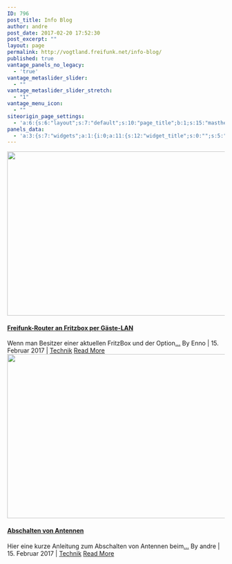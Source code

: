 ```yaml
---
ID: 796
post_title: Info Blog
author: andre
post_date: 2017-02-20 17:52:30
post_excerpt: ""
layout: page
permalink: http://vogtland.freifunk.net/info-blog/
published: true
vantage_panels_no_legacy:
  - 'true'
vantage_metaslider_slider:
  - ""
vantage_metaslider_slider_stretch:
  - "1"
vantage_menu_icon:
  - ""
siteorigin_page_settings:
  - 'a:6:{s:6:"layout";s:7:"default";s:10:"page_title";b:1;s:15:"masthead_margin";b:1;s:13:"footer_margin";b:1;s:13:"hide_masthead";b:0;s:19:"hide_footer_widgets";b:0;}'
panels_data:
  - 'a:3:{s:7:"widgets";a:1:{i:0;a:11:{s:12:"widget_title";s:0:"";s:5:"posts";s:141:"post_type=post&tax_query=category:info-blog&date_query={"after":"","before":""}&orderby=date&order=DESC&posts_per_page=10&sticky=&additional=";s:9:"alignment";s:4:"left";s:6:"layout";s:14:"twelve columns";s:14:"excerpt_lenght";d:100;s:14:"read_more_text";s:9:"Read More";s:14:"title_linkable";b:1;s:14:"image_linkable";b:1;s:16:"blog_one_styling";a:4:{s:11:"title_color";b:0;s:13:"content_color";b:0;s:10:"meta_color";b:0;s:24:"so_field_container_state";s:6:"closed";}s:12:"_sow_form_id";s:13:"58ab108b66793";s:11:"panels_info";a:6:{s:5:"class";s:14:"Blog_Style_One";s:4:"grid";i:0;s:4:"cell";i:0;s:2:"id";i:0;s:9:"widget_id";s:36:"3401a277-97cd-4e38-83d6-4e34ba605e7d";s:5:"style";a:2:{s:27:"background_image_attachment";b:0;s:18:"background_display";s:4:"tile";}}}}s:5:"grids";a:1:{i:0;a:2:{s:5:"cells";i:1;s:5:"style";a:0:{}}}s:10:"grid_cells";a:1:{i:0;a:2:{s:4:"grid";i:0;s:6:"weight";i:1;}}}'
---
```

<a href="http://vogtland.freifunk.net/freifunk-router-an-fritzbox-per-gaeste-lan/"> <img width="720" height="380" src="http://vogtland.freifunk.net/wordpress/wp-content/uploads/2017/02/csm_AVM_FRITZBox_4020_und_7490_3709ebdcf6-720x380.jpg" class="attachment-post-thumbnail size-post-thumbnail wp-post-image" alt=""> </a>
<h4><a href="http://vogtland.freifunk.net/freifunk-router-an-fritzbox-per-gaeste-lan/">Freifunk-Router an Fritzbox per Gäste-LAN</a></h4>
Wenn man Besitzer einer aktuellen FritzBox und der Option<a href="http://vogtland.freifunk.net/freifunk-router-an-fritzbox-per-gaeste-lan/">...</a>
By Enno | 15. Februar 2017 | <a href="http://vogtland.freifunk.net/category/technik-blog/" rel="category tag">Technik</a>            
<a href="http://vogtland.freifunk.net/freifunk-router-an-fritzbox-per-gaeste-lan/">Read More </a>
<a href="http://vogtland.freifunk.net/abschalten-von-antennen/"> <img width="720" height="380" src="http://vogtland.freifunk.net/wordpress/wp-content/uploads/2017/02/DSC_0030-720x380.jpg" class="attachment-post-thumbnail size-post-thumbnail wp-post-image" alt=""> </a>
<h4><a href="http://vogtland.freifunk.net/abschalten-von-antennen/">Abschalten von Antennen</a></h4>
Hier eine kurze Anleitung zum Abschalten von Antennen beim<a href="http://vogtland.freifunk.net/abschalten-von-antennen/">...</a>
By andre | 15. Februar 2017 | <a href="http://vogtland.freifunk.net/category/technik-blog/" rel="category tag">Technik</a>            
<a href="http://vogtland.freifunk.net/abschalten-von-antennen/">Read More </a>